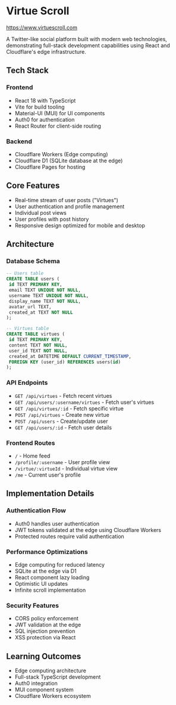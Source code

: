 # Virtue Scroll

https://www.virtuescroll.com

A Twitter-like social platform built with modern web technologies, demonstrating full-stack development capabilities using React and Cloudflare's edge infrastructure.

## Tech Stack

### Frontend

- React 18 with TypeScript
- Vite for build tooling
- Material-UI (MUI) for UI components
- Auth0 for authentication
- React Router for client-side routing

### Backend

- Cloudflare Workers (Edge computing)
- Cloudflare D1 (SQLite database at the edge)
- Cloudflare Pages for hosting

## Core Features

- Real-time stream of user posts ("Virtues")
- User authentication and profile management
- Individual post views
- User profiles with post history
- Responsive design optimized for mobile and desktop

## Architecture

### Database Schema

```sql
-- Users table
CREATE TABLE users (
 id TEXT PRIMARY KEY,
 email TEXT UNIQUE NOT NULL,
 username TEXT UNIQUE NOT NULL,
 display_name TEXT NOT NULL,
 avatar_url TEXT,
 created_at TEXT NOT NULL
);

-- Virtues table
CREATE TABLE virtues (
 id TEXT PRIMARY KEY,
 content TEXT NOT NULL,
 user_id TEXT NOT NULL,
 created_at DATETIME DEFAULT CURRENT_TIMESTAMP,
 FOREIGN KEY (user_id) REFERENCES users(id)
);
```

### API Endpoints

- `GET /api/virtues` - Fetch recent virtues
- `GET /api/users/:username/virtues` - Fetch user's virtues
- `GET /api/virtues/:id` - Fetch specific virtue
- `POST /api/virtues` - Create new virtue
- `POST /api/users` - Create/update user
- `GET /api/users/:id` - Fetch user details

### Frontend Routes

- `/` - Home feed
- `/profile/:username` - User profile view
- `/virtue/:virtueId` - Individual virtue view
- `/me` - Current user's profile

## Implementation Details

### Authentication Flow

- Auth0 handles user authentication
- JWT tokens validated at the edge using Cloudflare Workers
- Protected routes require valid authentication

### Performance Optimizations

- Edge computing for reduced latency
- SQLite at the edge via D1
- React component lazy loading
- Optimistic UI updates
- Infinite scroll implementation

### Security Features

- CORS policy enforcement
- JWT validation at the edge
- SQL injection prevention
- XSS protection via React

## Learning Outcomes

- Edge computing architecture
- Full-stack TypeScript development
- Auth0 integration
- MUI component system
- Cloudflare Workers ecosystem
